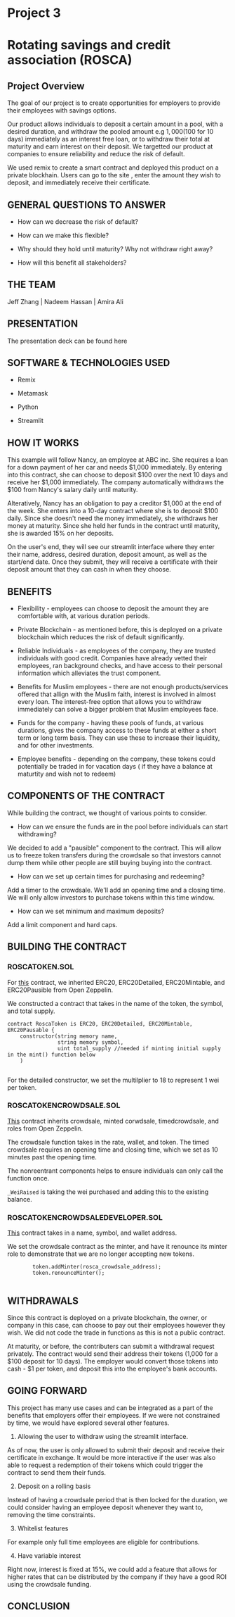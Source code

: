 # Project 3

# Rotating savings and credit association (ROSCA)

## Project Overview

The goal of our project is to create opportunities for employers to provide their employees with savings options.

Our product allows individuals to deposit a certain amount in a pool, with a desired duration, and withdraw the pooled amount e.g $1,000 ($100 for 10 days) immediately as an interest free loan, or to withdraw their total at maturity and earn interest on their deposit. We targetted our product at companies to ensure reliability and reduce the risk of default.

We used remix to create a smart contract and deployed this product on a private blockhain. Users can go to the site , enter the amount they wish to deposit, and immediately receive their certificate.

## GENERAL QUESTIONS TO ANSWER

* How can we decrease the risk of default?

* How can we make this flexible?

* Why should they hold until maturity? Why not withdraw right away?

* How will this benefit all stakeholders?

## THE TEAM

 Jeff Zhang | Nadeem Hassan | Amira Ali 

## PRESENTATION

The presentation deck can be found here

## SOFTWARE & TECHNOLOGIES USED

* Remix

* Metamask

* Python

* Streamlit

## HOW IT WORKS

This example will follow Nancy, an employee at ABC inc. She requires a loan for a down payment of her car and needs $1,000 immediately. By entering into this contract, she can choose to deposit $100 over the next 10 days and receive her $1,000 immediately. The company automatically withdraws the $100 from Nancy's salary daily until maturity.

Alteratively, Nancy has an obligation to pay a creditor $1,000 at the end of the week. She enters into a 10-day contract where she is to deposit $100 daily. Since she doesn't need the money immediately, she withdraws her money at maturity. Since she held her funds in the contract until maturity, she is awarded 15% on her deposits.

On the user's end, they will see our streamlit interface where they enter their name, address, desired duration, deposit amount, as well as the start/end date. Once they submit, they will receive a certificate with their deposit amount that they can cash in when they choose. 

## BENEFITS

* Flexibility - employees can choose to deposit the amount they are comfortable with, at various duration periods.

* Private Blockchain - as mentioned before, this is deployed on a private blockchain which reduces the risk of default significantly.

* Reliable Individuals - as employees of the company, they are trusted individuals with good credit. Companies have already vetted their employees, ran background checks, and have access to their personal information which alleviates the trust component.

* Benefits for Muslim employees - there are not enough products/services offered that allign with the Muslim faith, interest is involved in almost every loan. The interest-free option that allows you to withdraw immediately can solve a bigger problem that Muslim employees face.

* Funds for the company - having these pools of funds, at various durations, gives the company access to these funds at either a short term or long term basis. They can use these to increase their liquidity, and for other investments.

* Employee benefits - depending on the company, these tokens could potentially be traded in for vacation days ( if they have a balance at maturtity and wish not to redeem)

## COMPONENTS OF THE CONTRACT

While building the contract, we thought of various points to consider. 

* How can we ensure the funds are in the pool before individuals can start withdrawing? 

We decided to add a "pausible" component to the contract. This will allow us to freeze token transfers during the crowdsale so that investors cannot dump them while other people are still buying buying into the contract. 

* How can we set up certain times for purchasing and redeeming? 

Add a timer to the crowdsale. We'll add an opening time and a closing time. We will only allow investors to purchase tokens within this time window.

* How can we set minimum and maximum deposits? 

Add a limit component and hard caps. 

## BUILDING THE CONTRACT

### ROSCATOKEN.SOL

For [this](https://github.com/bleachevil/Project3/blob/e07ee16a9acb4a7af504839a8b2cb082b6327c5a/RoscaToken.sol)  contract, we inherited ERC20, ERC20Detailed, ERC20Mintable, and ERC20Pausible from Open Zeppelin.

We constructed a contract that takes in the name of the token, the symbol, and total supply. 

```` 
contract RoscaToken is ERC20, ERC20Detailed, ERC20Mintable, ERC20Pausable {
    constructor(string memory name, 
                string memory symbol, 
                uint total_supply //needed if minting initial supply in the mint() function below
    )
    
````

For the detailed constructor, we set the multilplier to 18 to represent 1 wei per token. 


### ROSCATOKENCROWDSALE.SOL

[This](https://github.com/bleachevil/Project3/blob/e07ee16a9acb4a7af504839a8b2cb082b6327c5a/RoscaTokenCrowdsale.sol) contract inherits crowdsale, minted corwdsale, timedcrowdsale, and roles from Open Zeppelin.

The crowdsale function takes in the rate, wallet, and token. The timed crowdsale requires an opening time and closing time, which we set as 10 minutes past the opening time.

The nonreentrant components helps to ensure individuals can only call the function once. 

`_WeiRaised` is taking the wei purchased and adding this to the existing balance.

### ROSCATOKENCROWDSALEDEVELOPER.SOL

[This](https://github.com/bleachevil/Project3/blob/e2af4a4a3633f660518d95bfab73c6c6427bbbd8/RoscaTokenCrowdsaleDeployer.sol) contract takes in a name, symbol, and wallet address. 

We set the crowdsale contract as the minter, and have it renounce its minter role to demonstrate that we are no longer accepting new tokens.

````
        token.addMinter(rosca_crowdsale_address);
        token.renounceMinter();
        
 ````
 

## WITHDRAWALS

Since this contract is deployed on a private blockchain, the owner, or company in this case, can choose to pay out their employees however they wish. We did not code the trade in functions as this is not a public contract. 

At maturity, or before, the contributers can submit a withdrawal request privately. The contract would send their address their tokens (1,000 for a $100 deposit for 10 days). The employer would convert those tokens into cash - $1 per token, and deposit this into the employee's bank accounts. 
 
## GOING FORWARD 

This project has many use cases and can be integrated as a part of the benefits that employers offer their employees. If we were not constrained by time, we would have explored several other features. 

1) Allowing the user to withdraw using the streamlit interface. 

As of now, the user is only allowed to submit their deposit and receive their certificate in exchange. It would be more interactive if the user was also able to request a redemption of their tokens which could trigger the contract to send them their funds.

2) Deposit on a rolling basis

Instead of having a crowdsale period that is then locked for the duration, we could consider having an employee deposit whenever they want to, removing the time constraints.

3) Whitelist features 

For example only full time employees are eligible for contributions.

4) Have variable interest

Right now, interest is fixed at 15%, we could add a feature that allows for higher rates that can be distributed by the company if they have a good ROI using the crowdsale funding.



## CONCLUSION
